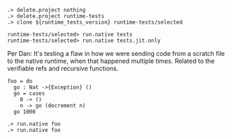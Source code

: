 ```ucm:hide:error
.> delete.project nothing
.> delete.project runtime-tests
.> clone ${runtime_tests_version} runtime-tests/selected
```

```ucm
runtime-tests/selected> run.native tests
runtime-tests/selected> run.native tests.jit.only
```

Per Dan:
It's testing a flaw in how we were sending code from a scratch file to the native runtime, when that happened multiple times.
Related to the verifiable refs and recursive functions.
```unison
foo = do
  go : Nat ->{Exception} ()
  go = cases
    0 -> ()
    n -> go (decrement n)
  go 1000
```

```ucm
.> run.native foo
.> run.native foo
```
